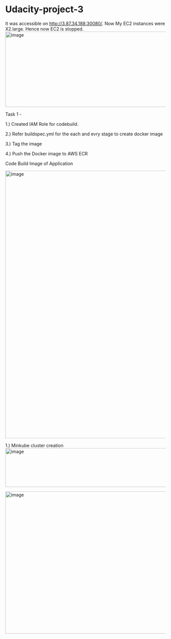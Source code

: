 # Udacity-project-3

It was accessible on http://3.87.34.188:30080/. Now My EC2 instances were X2.large. Hence now EC2 is stopped.
<img width="976" height="237" alt="image" src="https://github.com/user-attachments/assets/d68544a8-2b9d-4ab4-970d-45a8ad4f6c6b" />

Task 1 -

1.) Created IAM Role for codebuild.

2.) Refer buildspec.yml for the each and evry stage to create docker image

3.) Tag the image

4.) Push the Docker image to AWS ECR

Code Build Image of Application

<img width="1897" height="841" alt="image" src="https://github.com/user-attachments/assets/dada01bc-e3a0-40f2-ae2f-a82d9b6e8883" />

1.) Minkube cluster creation
<img width="867" height="122" alt="image" src="https://github.com/user-attachments/assets/6ccc13a9-1ecf-4449-afee-2d8b830913a9" />

<img width="751" height="447" alt="image" src="https://github.com/user-attachments/assets/260b091f-c543-4fef-830b-df2a69ddb291" />




